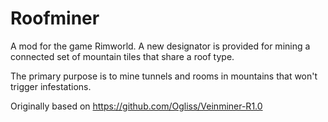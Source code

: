 # Roofminer

A mod for the game Rimworld. A new designator is provided for mining a
connected set of mountain tiles that share a roof type.

The primary purpose is to mine tunnels and rooms in mountains that won't trigger infestations.

Originally based on https://github.com/Ogliss/Veinminer-R1.0